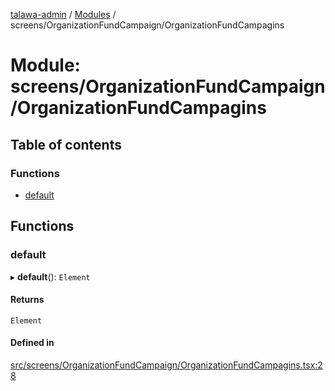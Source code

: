 [talawa-admin](../README.md) / [Modules](../modules.md) / screens/OrganizationFundCampaign/OrganizationFundCampagins

# Module: screens/OrganizationFundCampaign/OrganizationFundCampagins

## Table of contents

### Functions

- [default](screens_OrganizationFundCampaign_OrganizationFundCampagins.md#default)

## Functions

### default

▸ **default**(): `Element`

#### Returns

`Element`

#### Defined in

[src/screens/OrganizationFundCampaign/OrganizationFundCampagins.tsx:28](https://github.com/AVtheking/talawa-admin/blob/2c36281/src/screens/OrganizationFundCampaign/OrganizationFundCampagins.tsx#L28)
